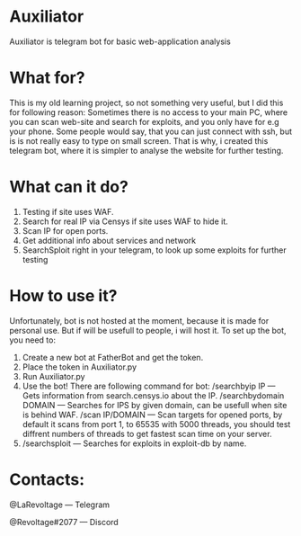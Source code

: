 # Auxiliator
Auxiliator is telegram bot for basic web-application analysis
# What for?
This is my old learning project, so not something very useful, but I did this for following reason:
Sometimes there is no access to your main PC, where you can scan web-site and search for exploits, and you only have for e.g your phone.
Some people would say, that you can just connect with ssh, but is is not really easy to type on small screen.
That is why, i created this telegram bot, where it is simpler to analyse the website for further testing.
# What can it do?
1. Testing if site uses WAF.
2. Search for real IP via Censys if site uses WAF to hide it.
3. Scan IP for open ports.
4. Get additional info about services and network
5. SearchSploit right in your telegram, to look up some exploits for further testing
# How to use it?
Unfortunately, bot is not hosted at the moment, because it is made for personal use. But if will be usefull to people, i will host it.
To set up the bot, you need to:
1. Create a new bot at FatherBot and get the token.
2. Place the token in Auxiliator.py
3. Run Auxiliator.py
4. Use the bot!
There are following command for bot:
/searchbyip IP — Gets information from search.censys.io about the IP.
/searchbydomain DOMAIN — Searches for IPS by given domain, can be usefull when site is behind WAF.
/scan IP/DOMAIN — Scan targets for opened ports, by default it scans from port 1, to 65535 with 5000 threads, you should test diffrent numbers of threads to get fastest scan time on your server.
4. /searchsploit — Searches for exploits in exploit-db by name.
# Contacts:
@LaRevoltage — Telegram

@Revoltage#2077 — Discord
